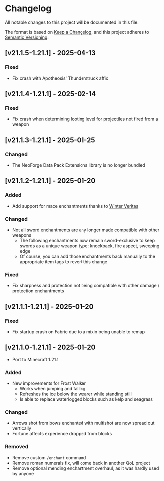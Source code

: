 # Changelog
All notable changes to this project will be documented in this file.

The format is based on [Keep a Changelog](https://keepachangelog.com/en/1.0.0/),
and this project adheres to [Semantic Versioning](https://semver.org/spec/v2.0.0.html).

## [v21.1.5-1.21.1] - 2025-04-13
### Fixed
- Fix crash with Apotheosis' Thunderstruck affix

## [v21.1.4-1.21.1] - 2025-02-14
### Fixed
- Fix crash when determining looting level for projectiles not fired from a weapon

## [v21.1.3-1.21.1] - 2025-01-25
### Changed
- The NeoForge Data Pack Extensions library is no longer bundled

## [v21.1.2-1.21.1] - 2025-01-20
### Added
- Add support for mace enchantments thanks to [Winter Veritas](https://github.com/winterveritas)
### Changed
- Not all sword enchantments are any longer made compatible with other weapons
  - The following enchantments now remain sword-exclusive to keep swords as a unique weapon type: knockback, fire aspect, sweeping edge
  - Of course, you can add those enchantments back manually to the appropriate item tags to revert this change
### Fixed
- Fix sharpness and protection not being compatible with other damage / protection enchantments

## [v21.1.1-1.21.1] - 2025-01-20
### Fixed
- Fix startup crash on Fabric due to a mixin being unable to remap

## [v21.1.0-1.21.1] - 2025-01-20
- Port to Minecraft 1.21.1
### Added
- New improvements for Frost Walker
  - Works when jumping and falling
  - Refreshes the ice below the wearer while standing still
  - Is able to replace waterlogged blocks such as kelp and seagrass
### Changed
- Arrows shot from bows enchanted with multishot are now spread out vertically
- Fortune affects experience dropped from blocks
### Removed
- Remove custom `/enchant` command
- Remove roman numerals fix, will come back in another QoL project
- Remove optional mending enchantment overhaul, as it was hardly used by anyone